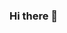 ### Hi there 👋

<!--
**LucaDS3/LucaDS3** is a ✨ _special_ ✨ repository because its `README.md` (this file) appears on your GitHub profile.

Here are some ideas to get you started:
https://github.com/LucaDS3/LucaDS3/blob/main/README.md
- 🔭 I’m currently working on something new.
- 🌱 I’m currently learning a lot of things.
- 👯 I’m looking to collaborate on ...
- 🤔 I’m looking for help with ...
- 💬 Ask me about ...
- 📫 How to reach me: ...
- 😄 Pronouns: ...
- ⚡ Fun fact: ...
-->

